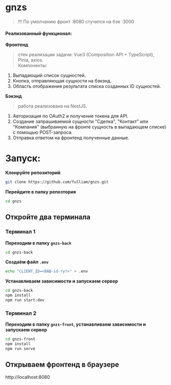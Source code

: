 # gnzs
>!!! По умолчанию фронт :8080 стучится на бэк :3000
#### Реализованный функционал:
**Фронтенд**  
>стек реализации задачи: Vue3 (Composition API + TypeScript), Pinia, axios.  
Компоненты:  
1. Выпадающий список сущностей.  
2. Кнопка, отправляющая сущности на бэкэнд.  
3. Область отображения результата списка созданных ID сущностей.  

**Бэкэнд**  
>работа реализована на NestJS.  
1. Авторизация по OAuth2 и получение токена для API.  
2. Создание запрашиваемой сущности "Сделка", "Контакт" или   "Компания" (выбранную на фронте сущность в выпадающем списке) с помощью POST-запроса.  
3. Отправка ответом на фронтенд полученные данные.  

# Запуск:
**Клонруйте репозиторий**
```bash
git clone https://github.com/fulliam/gnzs.git
```
**Перейдите в папку репозтория**
```bash
cd gnzs
```
## Откройте два терминала

### Терминал 1
**Переходим в папку `gnzs-back`**
```bash
cd gnzs-back
```
**Создаём файл `.env`**
```bash
echo "CLIENT_ID=<ВАШ-id-тут>" > .env
```
**Устанавливаем зависимости и запускаем сервер**
```bash
cd gnzs-back
npm install
npm run start:dev
```

### Терминал 2
**Переходим в папку `gnzs-front`, устанавливаем зависимости и запускаем сервер**
```bash
cd gnzs-front
npm install
npm run serve
```

## Открываем фронтенд в браузере
http://localhost:8080
